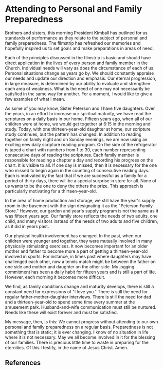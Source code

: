 # Attending to Personal and Family Preparedness

Brothers and sisters, this morning President Kimball has outlined for us
standards of performance as they relate to the subject of personal and family
preparedness. The filmstrip has refreshed our memories and hopefully inspired
us to set goals and make preparations in areas of need.

Each of the principles discussed in the filmstrip is basic and should have
direct application in the lives of every person and family member in the
Church. Individual needs will vary as does the circumstance of each of us.
Personal situations change as years go by. We should constantly appraise our
needs and update our direction and emphasis. Our eternal progression, in large
measure, is determined by our ability to evaluate and strengthen each area of
weakness. What is the need of one may not necessarily be satisfied in the same
way for another. For a moment, I would like to give a few examples of what I
mean.

As some of you may know, Sister Peterson and I have five daughters. Over the
years, in an effort to increase our spiritual maturity, we have read the
scriptures on a daily basis in our home. Fifteen years ago, when all of our
children were at home, we would get together at 6:15 in the morning and study.
Today, with one thirteen-year-old daughter at home, our scripture study
continues, but the pattern has changed. In addition to reading together on
family night and on Sunday evenings, we are now using an exciting new daily
scripture reading program. On the side of the refrigerator is taped a chart
with numbers from 1 to 30, each number representing consecutive days of
reading the scriptures. Each family member is responsible for reading a
chapter a day and recording his progress on the chart. It is visible to all.
If one day is missed, then it is necessary for the one who missed to begin
again in the counting of consecutive reading days. Each is motivated by the
fact that if we are successful as a family for a period of thirty days, there
will be a special surprise in store for all. None of us wants to be the one to
deny the others the prize. This approach is particularly motivating for a
thirteen-year-old.

In the area of home production and storage, we still have the year's supply
room in the basement with the sign designating it as the "Peterson Family
Store." However, our garden and year's supply program is not the same as it
was fifteen years ago. Our family store reflects the needs of two adults, one
child, and many visitors instead of the needs of two adults and five children,
as it did in years past.

Our physical health involvement has changed. In the past, when our children
were younger and together, they were mutually involved in many physically
stimulating exercises. It now becomes important for an older mother and father
to become more a part of getting a thirteen-year-old involved in sports. For
instance, in times past where daughters may have challenged each other, now a
tennis match might be between the father on one side and mother and daughter
on the other side. My jogging commitment has been a daily habit for fifteen
years and is still a part of life. However, each morning it becomes more
difficult.

We find, as family conditions change and maturity develops, there is still a
constant need for expressions of "I love you." There is still the need for
regular father-mother-daughter interviews. There is still the need for dad and
a thirteen-year-old to spend some time every summer at the amusement park.
Husband-and-wife communication must still be nurtured. Needs like these will
exist forever and must be satisfied.

My message, then, is this: We cannot progress without attending to our own
personal and family preparedness on a regular basis. Preparedness is not
something that is static; it is ever changing. I know of no situation in life
where it is not necessary. May we all become involved in it for the blessing
of our families. There is precious little time to waste in preparing for the
eternities. Of this I testify, in the name of Jesus Christ. Amen.

## References

